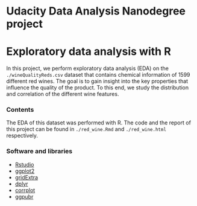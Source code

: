 # Udacity Data Analysis Nanodegree project
# Exploratory data analysis with R

In this project, we perform exploratory data analysis (EDA) on the `./wineQualityReds.csv` dataset that contains chemical information of 1599 different red wines. The goal is to gain insight into the key properties that influence the quality of the product. 
To this end, we study the distribution and correlation of the different wine features.

### Contents

The EDA of this dataset was performed with R.
The code and the report of this project can be found in `./red_wine.Rmd` and `./red_wine.html` respectively.

### Software and libraries

* [Rstudio](https://www.rstudio.com/)
* [ggplot2](https://ggplot2.tidyverse.org/)
* [gridExtra](https://cran.r-project.org/web/packages/gridExtra/vignettes/arrangeGrob.html)
* [dplyr](https://db.rstudio.com/dplyr/)
* [corrplot](https://cran.r-project.org/web/packages/corrplot/vignettes/corrplot-intro.html)
* [ggpubr](https://rpkgs.datanovia.com/ggpubr/)

